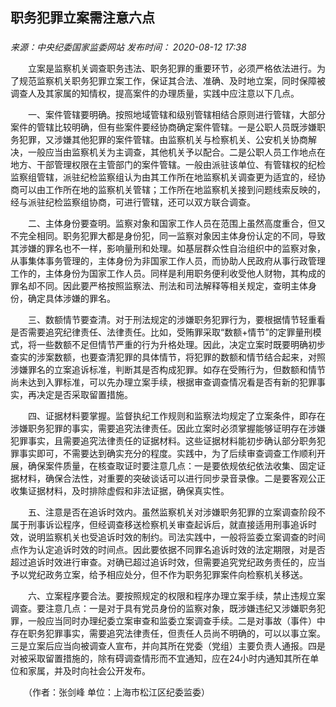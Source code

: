 ## 职务犯罪立案需注意六点

### 

_来源：中央纪委国家监委网站_ _发布时间： 2020-08-12 17:38_

　　立案是监察机关调查职务违法、职务犯罪的重要环节，必须严格依法进行。为了规范监察机关职务犯罪立案工作，保证其合法、准确、及时地立案，同时保障被调查人及其家属的知情权，提高案件的办理质量，实践中应注意以下几点。

　　一、案件管辖要明确。按照地域管辖和级别管辖相结合原则进行管辖，大部分案件的管辖比较明确，但有些案件要经协商确定案件管辖。一是公职人员既涉嫌职务犯罪，又涉嫌其他犯罪的案件管辖。由监察机关与检察机关、公安机关协商解决，一般应当由监察机关为主调查，其他机关予以配合。二是公职人员工作地点在地方、干部管理权限在主管部门的案件管辖。一般由派驻该单位、有管辖权的纪检监察组管辖，派驻纪检监察组认为由其工作所在地监察机关调查更为适宜的，经协商可以由工作所在地的监察机关管辖；工作所在地监察机关接到问题线索反映的，经与派驻纪检监察组协商，可进行管辖，还可以双方联合调查。

　　二、主体身份要查明。监察对象和国家工作人员在范围上虽然高度重合，但又不完全相同。职务犯罪大都是身份犯，同一监察对象因主体身份认定的不同，导致其涉嫌的罪名也不一样，影响量刑和处理。如基层群众性自治组织中的监察对象，从事集体事务管理的，主体身份为非国家工作人员，而协助人民政府从事行政管理工作的，主体身份为国家工作人员。同样是利用职务便利收受他人财物，其构成的罪名却不同。因此要严格按照监察法、刑法和司法解释等相关规定，查明主体身份，确定具体涉嫌的罪名。

　　三、数额情节要查清。对于刑法规定的涉嫌职务犯罪行为，要根据情节轻重看是否需要追究纪律责任、法律责任。比如，受贿罪采取“数额+情节”的定罪量刑模式，将一些数额不足但情节严重的行为升格处理。因此，决定立案时既要明确初步查实的涉案数额，也要查清犯罪的具体情节，将犯罪的数额和情节结合起来，对照涉嫌罪名的立案追诉标准，判断其是否构成犯罪。如存在受贿行为，但数额和情节尚未达到入罪标准，可以先办理立案手续，根据审查调查情况看是否有新的犯罪事实，再决定是否采取留置措施。

　　四、证据材料要掌握。监督执纪工作规则和监察法均规定了立案条件，即存在涉嫌职务犯罪的事实，需要追究法律责任。因此立案时必须掌握能够证明存在涉嫌犯罪事实，且需要追究法律责任的证据材料。这些证据材料能初步确认部分职务犯罪事实即可，不需要达到确实充分的程度。实践中，为了后续审查调查工作顺利开展，确保案件质量，在核查取证时要注意几点：一是要依规依纪依法收集、固定证据材料，确保合法性，对重要的突破谈话可以进行同步录音录像。二是要客观公正收集证据材料，及时排除虚假和非法证据，确保真实性。

　　五、注意是否在追诉时效内。虽然监察机关对涉嫌职务犯罪的立案调查阶段不属于刑事诉讼程序，但经调查移送检察机关审查起诉后，就直接适用刑事追诉时效，说明监察机关也受追诉时效的制约。司法实践中，一般将监委立案调查的时间点作为认定追诉时效的时间点。因此要依据不同罪名追诉时效的法定期限，对是否超过追诉时效进行审查。对确已超过追诉时效，但需要追究党纪政务责任的，应当予以党纪政务立案，给予相应处分，但不作为职务犯罪案件向检察机关移送。

　　六、立案程序要合法。要按照规定的权限和程序办理立案手续，禁止违规立案调查。要注意几点：一是对于具有党员身份的监察对象，既涉嫌违纪又涉嫌职务犯罪，一般应当同时办理纪委立案审查和监委立案调查手续。二是对事故（事件）中存在职务犯罪事实，需要追究法律责任，但责任人员尚不明确的，可以以事立案。三是立案后应当向被调查人宣布，并向其所在党委（党组）主要负责人通报。四是对被采取留置措施的，除有碍调查情形而不宜通知，应在24小时内通知其所在单位和家属，并及时向社会公开发布。

　　（作者：张剑峰 单位：上海市松江区纪委监委）